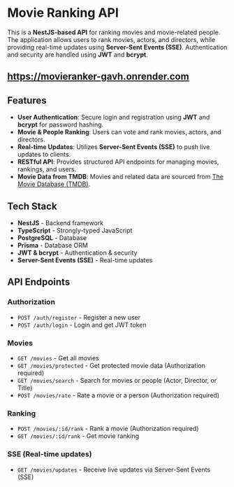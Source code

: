 # Movie Ranking API

This is a **NestJS-based API** for ranking movies and movie-related people. The application allows users to rank movies, actors, and directors, while providing real-time updates using **Server-Sent Events (SSE)**. Authentication and security are handled using **JWT** and **bcrypt**.

## <a href="https://movieranker-gavh.onrender.com" target="_blank">https://movieranker-gavh.onrender.com</a>

## Features
- **User Authentication**: Secure login and registration using **JWT** and **bcrypt** for password hashing.
- **Movie & People Ranking**: Users can vote and rank movies, actors, and directors.
- **Real-time Updates**: Utilizes **Server-Sent Events (SSE)** to push live updates to clients.
- **RESTful API**: Provides structured API endpoints for managing movies, rankings, and users.
- **Movie Data from TMDB**: Movies and related data are sourced from [The Movie Database (TMDB)](https://www.themoviedb.org/).

## Tech Stack
- **NestJS** - Backend framework
- **TypeScript** - Strongly-typed JavaScript
- **PostgreSQL** - Database
- **Prisma** - Database ORM
- **JWT & bcrypt** - Authentication & security
- **Server-Sent Events (SSE)** - Real-time updates

## API Endpoints

### **Authorization**
- `POST /auth/register` - Register a new user
- `POST /auth/login` - Login and get JWT token

### **Movies**
- `GET /movies` - Get all movies
- `GET /movies/protected` - Get protected movie data (Authorization required)
- `GET /movies/search` - Search for movies or people (Actor, Director, or Title)
- `POST /movies/rate` - Rate a movie or a person (Authorization required)

### **Ranking**
- `POST /movies/:id/rank` - Rank a movie (Authorization required)
- `GET /movies/:id/rank` - Get movie ranking

### **SSE (Real-time updates)**
- `GET /movies/updates` - Receive live updates via Server-Sent Events (SSE)




